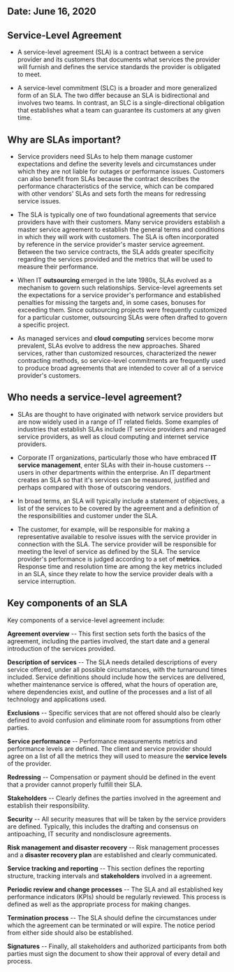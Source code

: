 ## Date: June 16, 2020

## Service-Level Agreement

 - A service-level agreement (SLA) is a contract between a service provider and its customers that documents what services the provider will furnish and defines the service standards the provider is obligated to meet. 

 - A service-level commitment (SLC) is a broader and more generalized form of an SLA. The two differ because an SLA is bidirectional and involves two teams. In contrast, an SLC is a single-directional obligation that establishes what a team can guarantee its customers at any given time. 

## Why are SLAs important? 

 - Service providers need SLAs to help them manage customer expectations and define the severity levels and circumstances under which they are not liable for outages or performance issues. Customers can also benefit from SLAs because the contract describes the performance characteristics of the service, which can be compared with other vendors' SLAs and sets forth the means for redressing service issues. 
 
 - The SLA is typically one of two foundational agreements that service providers have with their customers. Many service providers establish a master service agreement to establish the general terms and conditions in which they will work with customers. The SLA is often incorporated by reference in the service provider's master service agreement. Between the two service contracts, the SLA adds greater specificity regarding the services provided and the metrics that will be used to measure their performance. 

 - When IT **outsourcing** emerged in the late 1980s, SLAs evolved as a mechanism to govern such relationships. Service-level agreements set the expectations for a service provider's performance and established penalties for missing the targets and, in some cases, bonuses for exceeding them. Since outsourcing projects were frequently customized for a particular customer, outsourcing SLAs were often drafted to govern a specific project. 

 - As managed services and **cloud computing** services become morw prevalent, SLAs evolve to address the new approaches. Shared services, rather than customized resources, characterized the newer contracting methods, so service-level commitments are frequently used to produce broad agreements that are intended to cover all of a service provider's customers. 

## Who needs a service-level agreement? 

 - SLAs are thought to have originated with network service providers but are now widely used in a range of IT related fields. Some examples of industries that establish SLAs include IT service providers and managed service providers, as well as cloud computing and internet service providers. 

 - Corporate IT organizations, particularly those who have embraced **IT service management**, enter SLAs with their in-house customers -- users in other departments within the enterprise. An IT department creates an SLA so that it's services can be measured, justified and perhaps compared with those of outscoring vendors. 

 - In broad terms, an SLA will typically include a statement of objectives, a list of the services to be covered by the agreement and a definition of the responsibilities and customer under the SLA. 

 - The customer, for example, will be responsible for making a representative available to resolve issues with the service provider in connection with the SLA. The service provider will be responsible for meeting the level of service as defined by the SLA. The service provider's performance is judged according to a set of **metrics**. Response time and resolution time are among the key metrics included in an SLA, since they relate to how the service provider deals with a service interruption. 

## Key components of an SLA

   Key components of a service-level agreement include:

   **Agreement overview** -- This first section sets forth the basics of the agreement, including the parties involved, the start date and a general introduction of the services provided. 

   **Description of services** -- The SLA needs detailed descriptions of every service offered, under all possible circumstances, with the turnaround times included. Service definitions should include how the services are delivered, whether maintenance service is offered, what the hours of operation are, where dependencies exist, and outline of the processes and a list of all technology and applications used. 

   **Exclusions** -- Specific services that are not offered should also be clearly defined to avoid confusion and eliminate room for assumptions from other parties. 

   **Service performance** -- Performance measurements metrics and performance levels are defined. The client and service provider should agree on a list of all the metrics they will used to measure the **service levels** of the provider. 

   **Redressing** -- Compensation or payment should be defined in the event that a provider cannot properly fulfill their SLA. 

   **Stakeholders** -- Clearly defines the parties involved in the agreement and establish their responsibility. 

   **Security** -- All security measures that will be taken by the service providers are defined. Typically, this includes the drafting and consensus on antipoaching, IT security and nondisclosure agreements. 

   **Risk management and disaster recovery** -- Risk management processes and a **disaster recovery plan** are established and clearly communicated. 

   **Service tracking and reporting** -- This section defines the reporting structure, tracking intervals and **stakeholders** involved in a agreement. 

   **Periodic review and change processes** -- The SLA and all established key performance indicators (KPIs) should be regularly reviewed. This process is defined as well as the appropriate process for making changes. 

   **Termination process** -- The SLA should define the circumstances under which the agreement can be terminated or will expire. The notice period from either side should also be established. 

   **Signatures** -- Finally, all stakeholders and authorized participants from both parties must sign the document to show their approval of every detail and process. 
